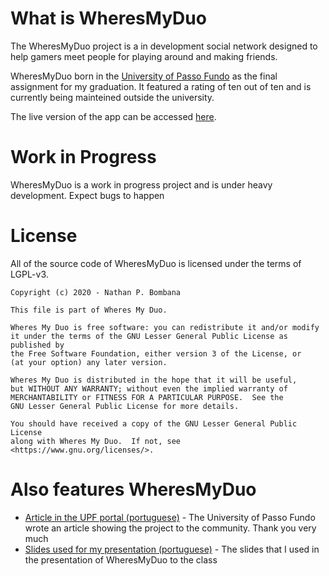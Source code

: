 # What is WheresMyDuo

The WheresMyDuo project is a in development social network designed to help gamers meet people for playing around and making friends. 

WheresMyDuo born in the [University of Passo Fundo](https://www.upf.br/) as the final assignment for my graduation. It featured a rating of ten out of ten and is currently being mainteined outside the university.

The live version of the app can be accessed [here](https://wmd.nathanpb.dev/).

# Work in Progress

WheresMyDuo is a work in progress project and is under heavy development. Expect bugs to happen

# License

All of the source code of WheresMyDuo is licensed under the terms of LGPL-v3.

```
Copyright (c) 2020 - Nathan P. Bombana

This file is part of Wheres My Duo.

Wheres My Duo is free software: you can redistribute it and/or modify
it under the terms of the GNU Lesser General Public License as published by
the Free Software Foundation, either version 3 of the License, or
(at your option) any later version.

Wheres My Duo is distributed in the hope that it will be useful,
but WITHOUT ANY WARRANTY; without even the implied warranty of
MERCHANTABILITY or FITNESS FOR A PARTICULAR PURPOSE.  See the
GNU Lesser General Public License for more details.

You should have received a copy of the GNU Lesser General Public License
along with Wheres My Duo.  If not, see <https://www.gnu.org/licenses/>.
```

# Also features WheresMyDuo

- [Article in the UPF portal (portuguese)](https://www.upf.br/noticia/academico-da-upf-desenvolve-rede-social-para-gamers) - The University of Passo Fundo wrote an article showing the project to the community. Thank you very much
- [Slides used for my presentation (portuguese)](https://docs.google.com/presentation/d/1ty6H8szqBx4MWyONLi4X-u0tPJEIQIBt6cc3ZlTUAVI/edit?usp=sharing) - The slides that I used in the presentation of WheresMyDuo to the class


